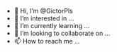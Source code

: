 - 👋 Hi, I’m @GictorPls
- 👀 I’m interested in ...
- 🌱 I’m currently learning ...
- 💞️ I’m looking to collaborate on ...
- 📫 How to reach me ...

<!---
GictorPls/GictorPls is a ✨ special ✨ repository because its `README.md` (this file) appears on your GitHub profile.
You can click the Preview link to take a look at your changes.
--->
